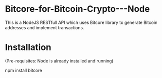 # Bitcore-for-Bitcoin-Crypto---Node
This is a NodeJS RESTfull API which uses Bitcore library to generate Bitcoin addresses and implement transactions.

# Installation
(Pre-requisites: Node is already installed and running)

npm install bitcore
